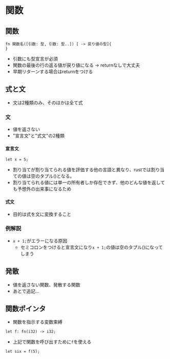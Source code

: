 # 関数
## 関数
```
fn 関数名([引数: 型, 引数: 型..]) [ -> 戻り値の型]{
}
```
- 引数にも型宣言が必須
- 関数の最後の行の返る値が戻り値になる -> returnなしで大丈夫
- 早期リターンする場合はreturnをつける

## 式と文
- 文は2種類のみ、そのほかは全て式
### 文
- 値を返さない
- "宣言文"と"式文"の2種類
#### 宣言文
```
let x = 5;
```
- 割り当てが割り当てられる値を評価する他の言語と異なり、rustでは割り当ての値は空のタプル()となる。
- 割り当てられる値には単一の所有者しか存在できず、他のどんな値を返しても予想外の出来事になるため
#### 式文
- 目的は式を文に変換すること

### 例解説
- `x + 1;`がエラーになる原因
  - セミコロンをつけると宣言文になり`x + 1;`の値は空のタプル()になってしまう

## 発散
- 値を返さない関数、発散する関数
- あとで追記...

## 関数ポインタ
- 関数を指示する変数束縛
```
let f: fn(i32) -> i32;
```
- 上記で関数を呼び出すために`f`を使える
```
let six = f(5);
```
